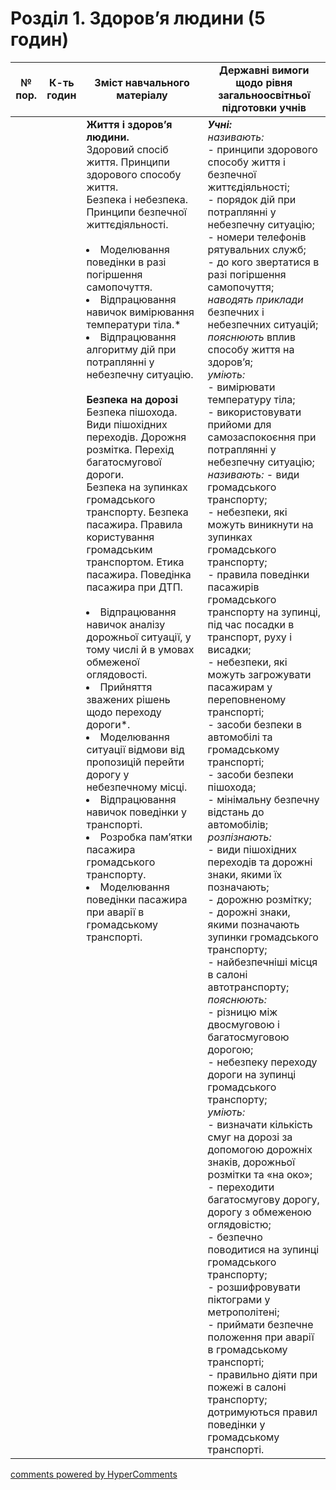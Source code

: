 <div id="hypercomments_widget" class="js-hypercomments-widget invisible"></div>

# Розділ 1. Здоров’я людини (5 годин)

<table>
  <tr>
    <td width="10%" align="center"><b>№ пор.</b></td>
    <td width="10%" align="center"><b>К-ть годин</b></td>
    <td width="40%" align="center"><b>Зміст навчального матеріалу</b></td>
    <td width="40%" align="center"><b>Державні вимоги щодо рівня загальноосвітньої підготовки учнів</b></td>
  </tr>
<tbody>
  <tr>
<td width="10%" style="vertical-align:top !important;"></td>
<td width="10%" style="vertical-align:top !important;"></td>
    <td width="40%" style="vertical-align:top !important;">
<b>Життя і здоров’я людини. </b><br>
Здоровий спосіб життя. Принципи здорового способу життя. <br>
Безпека і небезпека. Принципи безпечної життєдіяльності.<br>
<br>
<li>Моделювання поведінки в разі погіршення самопочуття.</li>
<li>Відпрацювання навичок вимірювання температури тіла.*</li>
<li>Відпрацювання алгоритму дій при потраплянні у небезпечну ситуацію.</li>
<br>
<b>Безпека на дорозі</b><br>
Безпека пішохода. Види пішохідних переходів. Дорожня розмітка. Перехід багатосмугової дороги. <br>
Безпека на зупинках громадського транспорту. Безпека пасажира. Правила користування громадським транспортом. Етика пасажира. Поведінка пасажира при ДТП.<br>
<br>
<li>Відпрацювання навичок аналізу дорожньої ситуації, у тому числі й в умовах обмеженої оглядовості.</li>
<li>Прийняття зважених рішень щодо переходу дороги*.</li>
<li>Моделювання ситуації відмови від пропозицій перейти дорогу у небезпечному місці.</li>
<li>Відпрацювання навичок поведінки у  транспорті.  </li>
<li>Розробка пам’ятки пасажира громадського транспорту.</li>
<li>Моделювання поведінки пасажира при аварії в громадському транспорті.</li>
</td>
    <td width="40%" style="vertical-align:top !important;">
<i><b>Учні:</b></i><br>
<i>називають: </i><br>
- принципи здорового способу життя і безпечної життєдіяльності; <br>
- порядок дій при потраплянні у небезпечну ситуацію; <br>
- номери телефонів рятувальних служб; <br>
- до кого звертатися в разі погіршення самопочуття;<br>
<i>наводять приклади</i> безпечних і небезпечних ситуацій;<br>
<i>пояснюють</i> вплив способу життя на здоров’я;<br>
<i>уміють: </i><br>
- вимірювати температуру тіла; <br>
- використовувати прийоми для самозаспокоєння при потраплянні у небезпечну ситуацію;<br>
<i>називають: </i>
- види громадського транспорту; <br>
- небезпеки, які можуть виникнути на зупинках громадського транспорту; <br>
- правила поведінки пасажирів громадського транспорту на зупинці, під час посадки в транспорт, руху і висадки; <br>
- небезпеки, які можуть загрожувати пасажирам у переповненому транспорті; <br>
- засоби безпеки в автомобілі та громадському транспорті; <br>
- засоби безпеки пішохода; <br>
- мінімальну безпечну відстань до автомобілів;<br>
<i>розпізнають: </i><br>
- види пішохідних переходів та дорожні знаки, якими їх позначають; <br>
- дорожню розмітку; <br>
- дорожні знаки, якими позначають зупинки громадського транспорту; <br>
- найбезпечніші місця в салоні автотранспорту;<br>
<i>пояснюють:</i><br>
- різницю між двосмуговою і багатосмуговою дорогою; <br>
- небезпеку переходу дороги на зупинці громадського транспорту; <br>
<i>уміють: </i><br>
- визначати кількість смуг на дорозі за допомогою дорожніх знаків, дорожньої розмітки та «на око»;<br>
 - переходити багатосмугову дорогу, дорогу з обмеженою оглядовістю; <br>
- безпечно поводитися на зупинці громадського транспорту;  <br>
- розшифровувати піктограми у метрополітені;<br>
 - приймати безпечне положення при аварії в громадському транспорті; <br>
- правильно діяти при пожежі в салоні транспорту;<br>
дотримуються правил поведінки у громадському транспорті.  </td>
  </tr>
</tbody>
</table>

<div class="js-hypercomments-container">
<a href="http://hypercomments.com" class="hc-link" title="comments widget">comments powered by HyperComments</a>
</div>